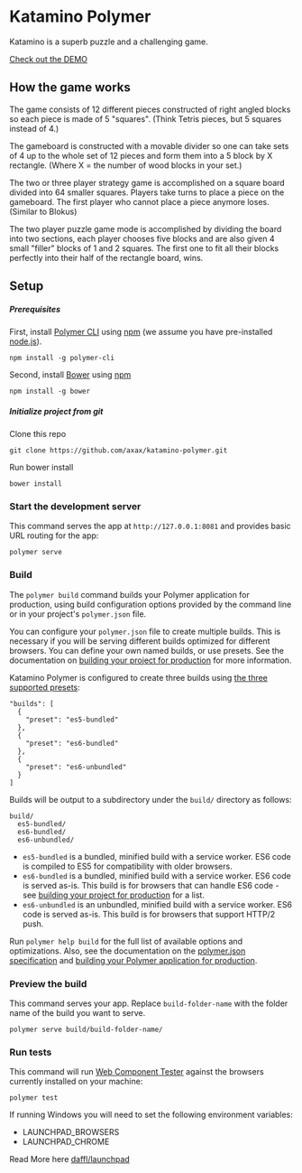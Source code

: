 # Katamino Polymer

Katamino is a superb puzzle and a challenging game.

[Check out the DEMO](https://katamino-polymer.firebaseapp.com/)

## How the game works

The game consists of 12 different pieces constructed of right angled blocks so each piece is made of 5 "squares". (Think Tetris pieces, but 5 squares instead of 4.)

The gameboard is constructed with a movable divider so one can take sets of 4 up to the whole set of 12 pieces and form them into a 5 block by X rectangle. (Where X = the number of wood blocks in your set.)

The two or three player strategy game is accomplished on a square board divided into 64 smaller squares. Players take turns to place a piece on the gameboard. The first player who cannot place a piece anymore loses. (Similar to Blokus)

The two player puzzle game mode is accomplished by dividing the board into two sections, each player chooses five blocks and are also given 4 small "filler" blocks of 1 and 2 squares. The first one to fit all their blocks perfectly into their half of the rectangle board, wins.


## Setup

##### Prerequisites

First, install [Polymer CLI](https://github.com/Polymer/polymer-cli) using
[npm](https://www.npmjs.com) (we assume you have pre-installed [node.js](https://nodejs.org)).

    npm install -g polymer-cli
    
Second, install [Bower](https://bower.io/) using [npm](https://www.npmjs.com)

    npm install -g bower
    
##### Initialize project from git

Clone this repo

    git clone https://github.com/axax/katamino-polymer.git

Run bower install 

    bower install

### Start the development server

This command serves the app at `http://127.0.0.1:8081` and provides basic URL
routing for the app:

    polymer serve

### Build

The `polymer build` command builds your Polymer application for production, using build configuration options provided by the command line or in your project's `polymer.json` file.  

You can configure your `polymer.json` file to create multiple builds. This is necessary if you will be serving different builds optimized for different browsers. You can define your own named builds, or use presets. See the documentation on [building your project for production](https://www.polymer-project.org/2.0/toolbox/build-for-production) for more information.

Katamino Polymer is configured to create three builds using [the three supported presets](https://www.polymer-project.org/2.0/toolbox/build-for-production#build-presets):

```
"builds": [
  {
    "preset": "es5-bundled"
  },
  {
    "preset": "es6-bundled"
  },
  {
    "preset": "es6-unbundled"
  }
]
```

Builds will be output to a subdirectory under the `build/` directory as follows:

```
build/
  es5-bundled/
  es6-bundled/
  es6-unbundled/
```

* `es5-bundled` is a bundled, minified build with a service worker. ES6 code is compiled to ES5 for compatibility with older browsers.
* `es6-bundled` is a bundled, minified build with a service worker. ES6 code is served as-is. This build is for browsers that can handle ES6 code - see [building your project for production](https://www.polymer-project.org/2.0/toolbox/build-for-production#compiling) for a list.
* `es6-unbundled` is an unbundled, minified build with a service worker. ES6 code is served as-is. This build is for browsers that support HTTP/2 push.

Run `polymer help build` for the full list of available options and optimizations. Also, see the documentation on the [polymer.json specification](https://www.polymer-project.org/2.0/docs/tools/polymer-json) and [building your Polymer application for production](https://www.polymer-project.org/2.0/toolbox/build-for-production).

### Preview the build

This command serves your app. Replace `build-folder-name` with the folder name of the build you want to serve.

    polymer serve build/build-folder-name/

### Run tests

This command will run [Web Component Tester](https://github.com/Polymer/web-component-tester)
against the browsers currently installed on your machine:

    polymer test

If running Windows you will need to set the following environment variables:

- LAUNCHPAD_BROWSERS
- LAUNCHPAD_CHROME

Read More here [daffl/launchpad](https://github.com/daffl/launchpad#environment-variables-impacting-local-browsers-detection)
